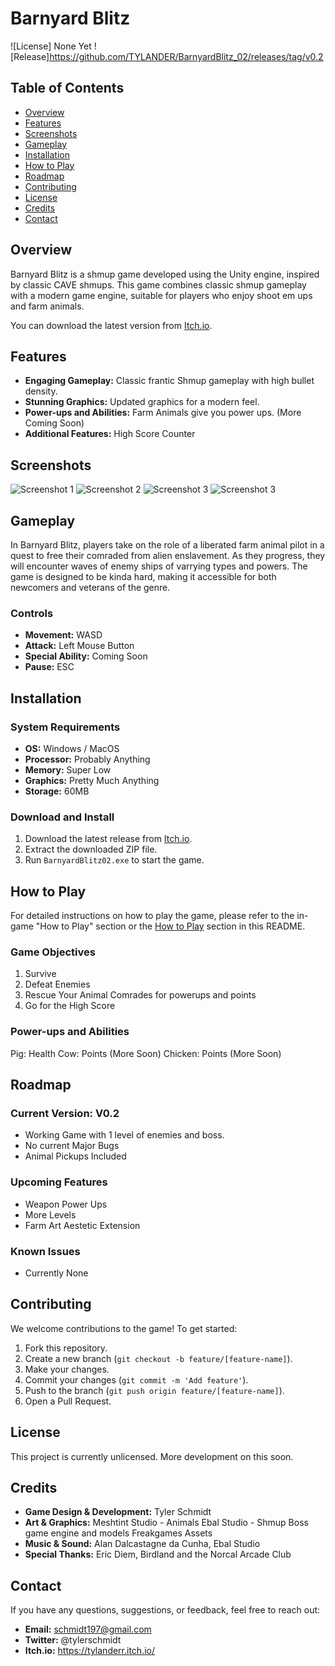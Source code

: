 # Barnyard Blitz


![License] None Yet
![Release]https://github.com/TYLANDER/BarnyardBlitz_02/releases/tag/v0.2

## Table of Contents

- [Overview](#overview)
- [Features](#features)
- [Screenshots](#screenshots)
- [Gameplay](#gameplay)
- [Installation](#installation)
- [How to Play](#how-to-play)
- [Roadmap](#roadmap)
- [Contributing](#contributing)
- [License](#license)
- [Credits](#credits)
- [Contact](#contact)

## Overview

Barnyard Blitz is a shmup game developed using the Unity engine, inspired by classic CAVE shmups. This game combines classic shmup gameplay with a modern game engine, suitable for players who enjoy shoot em ups and farm animals.

You can download the latest version from [Itch.io](https://[YourItchIoPage].itch.io/[YourGameTitle]).

## Features

- **Engaging Gameplay:** Classic frantic Shmup gameplay with high bullet density. 
- **Stunning Graphics:** Updated graphics for a modern feel. 
- **Power-ups and Abilities:** Farm Animals give you power ups. (More Coming Soon)
- **Additional Features:** High Score Counter

## Screenshots

![Screenshot 1](screenshots\BB_CoverArt_01_Md@2x.jpg)
![Screenshot 2](screenshots\Screenshot01.png)
![Screenshot 3](screenshots\Screenshot02.png)
![Screenshot 3](screenshots\Screenshot03.png)

## Gameplay

In Barnyard Blitz, players take on the role of a liberated farm animal pilot in a quest to free their comraded from alien enslavement. As they progress, they will encounter waves of enemy ships of varrying types and powers. The game is designed to be kinda hard, making it accessible for both newcomers and veterans of the genre.

### Controls

- **Movement:** WASD
- **Attack:** Left Mouse Button
- **Special Ability:** Coming Soon
- **Pause:** ESC

## Installation

### System Requirements

- **OS:** Windows / MacOS
- **Processor:** Probably Anything
- **Memory:** Super Low
- **Graphics:** Pretty Much Anything
- **Storage:** 60MB

### Download and Install

1. Download the latest release from [Itch.io](https://tylanderr.itch.io/barnyard-blitz).
2. Extract the downloaded ZIP file.
3. Run `BarnyardBlitz02.exe` to start the game.

## How to Play

For detailed instructions on how to play the game, please refer to the in-game "How to Play" section or the [How to Play](#how-to-play) section in this README.

### Game Objectives

1. Survive
2. Defeat Enemies
3. Rescue Your Animal Comrades for powerups and points
4. Go for the High Score

### Power-ups and Abilities

Pig: Health
Cow: Points (More Soon)
Chicken: Points (More Soon)

## Roadmap

### Current Version: V0.2
- Working Game with 1 level of enemies and boss. 
- No current Major Bugs
- Animal Pickups Included

### Upcoming Features

- Weapon Power Ups
- More Levels
- Farm Art Aestetic Extension

### Known Issues

- Currently None 

## Contributing

We welcome contributions to the game! To get started:

1. Fork this repository.
2. Create a new branch (`git checkout -b feature/[feature-name]`).
3. Make your changes.
4. Commit your changes (`git commit -m 'Add feature'`).
5. Push to the branch (`git push origin feature/[feature-name]`).
6. Open a Pull Request.


## License

This project is currently unlicensed. More development on this soon. 

## Credits

- **Game Design & Development:** Tyler Schmidt
- **Art & Graphics:** 
Meshtint Studio - Animals
Ebal Studio - Shmup Boss game engine and models
Freakgames Assets
- **Music & Sound:** Alan Dalcastagne da Cunha, Ebal Studio
- **Special Thanks:** Eric Diem, Birdland and the Norcal Arcade Club

## Contact

If you have any questions, suggestions, or feedback, feel free to reach out:

- **Email:** schmidt197@gmail.com
- **Twitter:** @tylerschmidt
- **Itch.io:** https://tylanderr.itch.io/
